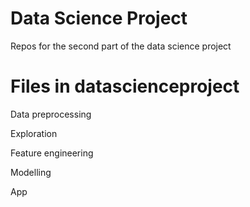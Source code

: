# Data Science Project
Repos for the second part of the data science project


# Files in datascienceproject
Data preprocessing

Exploration

Feature engineering

Modelling

App
